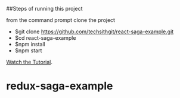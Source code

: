 ##Steps of running this project

from the command prompt clone the project

* $git clone https://github.com/techsithgit/react-saga-example.git
* $cd react-saga-example
* $npm install
* $npm start

[Watch the Tutorial](https://youtu.be/eUMbH6X_Adc).
# redux-saga-example
